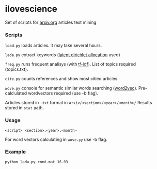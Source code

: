 # ilovescience

Set of scripts for [arxiv.org](https://arxiv.org/) articles text mining

### Scripts

`load.py` loads articles. It may take several hours.

`lada.py` extract keywords ([latent dirichlet allocation](https://en.wikipedia.org/wiki/Latent_Dirichlet_allocation) used)

`freq.py` runs frequent analisys (with [tf-idf](https://ru.wikipedia.org/wiki/TF-IDF)). List of topics required (topics.txt).

`cite.py` counts references and show most citied articles.

`wove.py` console for semantic similar words searching ([word2vec](https://ru.wikipedia.org/wiki/Word2vec)). Pre-calclulated wordvectors required (use -b flag).

Articles stored in `.txt` format in `arxiv/<section>/<year>/<month>/` Results stored in `stat` path.

### Usage 

`<script> <section>.<year>.<month>`

For word vectors calculating in `wove.py` use -b flag.

### Example

`python lada.py cond-mat.16.03`